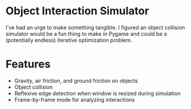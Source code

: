 # Object Interaction Simulator

I've had an urge to make something tangible. I figured an object collision simulator would be a fun thing to make in Pygame and could be a (potentially endless) iterative optimization problem. 

# Features

- Gravity, air friction, and ground friction on objects
- Object collision
- Reflexive edge detection when window is resized during simulation
- Frame-by-frame mode for analyzing interactions
